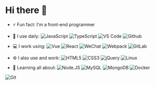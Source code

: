 # Hi there 👋

- ⚡ Fun fact: I'm a front-end programmer

- 🚀 I use daily:
  ![JavaScript](https://img.shields.io/badge/-JavaScript-black?style=plastic&logo=javascript)
  ![TypeScript](https://img.shields.io/badge/-TypeScript-152740?style=plastic&logo=typescript)
  ![VS Code](https://img.shields.io/badge/-VS%20Code-007ACC?style=plastic&logo=visual-studio-code)
  ![Github](https://img.shields.io/badge/-Github-black?style=plastic&logo=github)

- 💻 I work using:
  ![Vue](https://img.shields.io/badge/-Vue-42B983?style=plastic&logo=vue)
  ![React](https://img.shields.io/badge/-React-3b2e5a?style=plastic&logo=react)
  ![WeChat](https://img.shields.io/badge/-Wechat-black?style=plastic&logo=wechat)
  ![Webpack](https://img.shields.io/badge/-Webpack-2B3A42?style=plastic&logo=webpack)
  ![GitLab](https://img.shields.io/badge/-GitLab-FCA121?style=plastic&logo=gitlab)

- ⚙️ I also use and work:
  ![HTML5](https://img.shields.io/badge/-HTML5-E34F26?style=plastic&logo=html5&logoColor=white)
  ![CSS3](https://img.shields.io/badge/-CSS3-1572B6?style=plastic&logo=css3)
  ![jQuery](https://img.shields.io/badge/-jQuery-0769AD?style=plastic&logo=jquery)
  ![Linux](https://img.shields.io/badge/-Linux-185886?style=plastic&logo=linux)

- 🌱 Learning all about:
  ![Node.JS](https://img.shields.io/badge/-Node.JS-black?style=plastic&logo=Node.js) 
  ![MySQL](https://img.shields.io/badge/-MySQL-FFFFFF?style=plastic&logo=mysql)
  ![MongoDB](https://img.shields.io/badge/-MongoDB-FFFFFF?style=plastic&logo=mongodb)
  ![Docker](https://img.shields.io/badge/-Docker-F7F7F8?style=plastic&logo=docker)

![Git](https://github-readme-stats.vercel.app/api?username=webchenjie&theme=dark)
